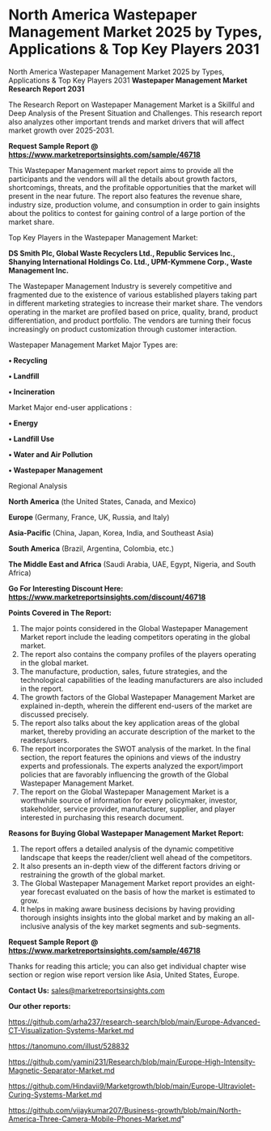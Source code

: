 # North America Wastepaper Management Market 2025 by Types, Applications & Top Key Players 2031
North America Wastepaper Management Market 2025 by Types, Applications & Top Key Players 2031
<strong>Wastepaper Management Market Research Report 2031</strong>

The Research Report on Wastepaper Management Market is a Skillful and Deep Analysis of the Present Situation and Challenges. This research report also analyzes other important trends and market drivers that will affect market growth over 2025-2031.

<strong>Request Sample Report @ <a href=https://www.marketreportsinsights.com/sample/46718>https://www.marketreportsinsights.com/sample/46718</a></strong>

This Wastepaper Management market report aims to provide all the participants and the vendors will all the details about growth factors, shortcomings, threats, and the profitable opportunities that the market will present in the near future. The report also features the revenue share, industry size, production volume, and consumption in order to gain insights about the politics to contest for gaining control of a large portion of the market share.

Top Key Players in the Wastepaper Management Market:

<strong>DS Smith Plc, Global Waste Recyclers Ltd., Republic Services Inc., Shanying International Holdings Co. Ltd., UPM-Kymmene Corp., Waste Management Inc.</strong>

The Wastepaper Management Industry is severely competitive and fragmented due to the existence of various established players taking part in different marketing strategies to increase their market share. The vendors operating in the market are profiled based on price, quality, brand, product differentiation, and product portfolio. The vendors are turning their focus increasingly on product customization through customer interaction.

Wastepaper Management Market Major Types are:

<strong>•  Recycling

•  Landfill

•  Incineration</strong>

Market Major end-user applications :

<strong>•  Energy

•  Landfill Use

•  Water and Air Pollution

•  Wastepaper Management</strong>

Regional Analysis

</u><strong><b>North America</b></strong> (the United States, Canada, and Mexico)

<strong><b>Europe </b></strong>(Germany, France, UK, Russia, and Italy)

<strong><b>Asia-Pacific</b></strong> (China, Japan, Korea, India, and Southeast Asia)

<strong><b>South America</b></strong> (Brazil, Argentina, Colombia, etc.)

<strong><b>The Middle East and Africa</b></strong> (Saudi Arabia, UAE, Egypt, Nigeria, and South Africa)

<strong>Go For Interesting Discount Here: <a href=https://www.marketreportsinsights.com/discount/46718>https://www.marketreportsinsights.com/discount/46718</a></strong>

<strong>Points Covered in The Report:</strong>
<ol>
  <li>The major points considered in the Global Wastepaper Management Market report include the leading competitors operating in the global market.</li>
  <li>The report also contains the company profiles of the players operating in the global market.</li>
  <li>The manufacture, production, sales, future strategies, and the technological capabilities of the leading manufacturers are also included in the report.</li>
  <li>The growth factors of the Global Wastepaper Management Market are explained in-depth, wherein the different end-users of the market are discussed precisely.</li>
  <li>The report also talks about the key application areas of the global market, thereby providing an accurate description of the market to the readers/users.</li>
  <li>The report incorporates the SWOT analysis of the market. In the final section, the report features the opinions and views of the industry experts and professionals. The experts analyzed the export/import policies that are favorably influencing the growth of the Global Wastepaper Management Market.</li>
  <li>The report on the Global Wastepaper Management Market is a worthwhile source of information for every policymaker, investor, stakeholder, service provider, manufacturer, supplier, and player interested in purchasing this research document.</li>
</ol>
<strong>Reasons for Buying Global Wastepaper Management Market Report:</strong>

<ol>
  <li>The report offers a detailed analysis of the dynamic competitive landscape that keeps the reader/client well ahead of the competitors.</li>
  <li>It also presents an in-depth view of the different factors driving or restraining the growth of the global market.</li>
  <li>The Global Wastepaper Management Market report provides an eight-year forecast evaluated on the basis of how the market is estimated to grow.</li>
  <li>It helps in making aware business decisions by having providing thorough insights insights into the global market and by making an all-inclusive analysis of the key market segments and sub-segments.</li>
</ol>
<strong>Request Sample Report @ <a href=https://www.marketreportsinsights.com/sample/46718>https://www.marketreportsinsights.com/sample/46718</a></strong>


Thanks for reading this article; you can also get individual chapter wise section or region wise report version like Asia, United States, Europe.

<strong>Contact Us:</strong>
sales@marketreportsinsights.com

<strong>Our other reports:</strong>

<a href=https://github.com/arha237/research-search/blob/main/Europe-Advanced-CT-Visualization-Systems-Market.md>https://github.com/arha237/research-search/blob/main/Europe-Advanced-CT-Visualization-Systems-Market.md</a>

<a href=https://tanomuno.com/illust/528832>https://tanomuno.com/illust/528832</a>

<a href=https://github.com/yamini231/Research/blob/main/Europe-High-Intensity-Magnetic-Separator-Market.md>https://github.com/yamini231/Research/blob/main/Europe-High-Intensity-Magnetic-Separator-Market.md</a>

<a href=https://github.com/Hindavii9/Marketgrowth/blob/main/Europe-Ultraviolet-Curing-Systems-Market.md>https://github.com/Hindavii9/Marketgrowth/blob/main/Europe-Ultraviolet-Curing-Systems-Market.md</a>

<a href=https://github.com/vijaykumar207/Business-growth/blob/main/North-America-Three-Camera-Mobile-Phones-Market.md>https://github.com/vijaykumar207/Business-growth/blob/main/North-America-Three-Camera-Mobile-Phones-Market.md</a>"
